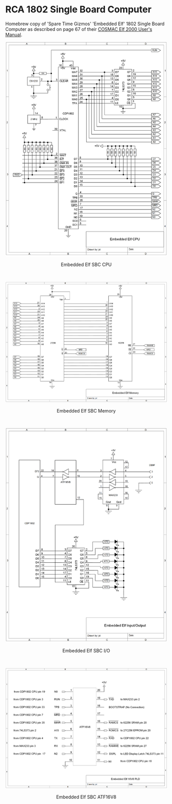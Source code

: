 # RCA 1802 Single Board Computer
Homebrew copy of 'Spare Time Gizmos' 'Embedded Elf' 1802 Single Board Computer as described on page 67 of their [COSMAC Elf 2000 User's Manual](http://www.sparetimegizmos.com/Downloads/Elf2k.pdf).

<p align="center"><img src="/images/Embedded Elf SBC CPU.png"/>
<p align="center">Embedded Elf SBC CPU</p><br>

<p align="center"><img src="/images/Embedded Elf SBC Memory.png"/>
<p align="center">Embedded Elf SBC Memory</p><br>

<p align="center"><img src="/images/Embedded Elf SBC IO.png"/>
<p align="center">Embedded Elf SBC I/O</p><br>

<p align="center"><img src="/images/Embedded Elf SBC ATF16V8.png"/>
<p align="center">Embedded Elf SBC ATF16V8</p><br>
